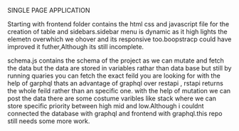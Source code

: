 SINGLE PAGE APPLICATION

Starting with frontend folder contains the html css and javascript file for the creation of table and sidebars.sidebar menu is dynamic as it high lights the elemetn overwhich we ohover and its responsive too.boopstracp could have improved it futher,Although its still incomplete.

schema.js contains the schema of the project as we can mutate and fetch the data but the data are stored in variables rathar than data base but still by running quaries you can fetch the exact feild you are looking for with the help of garphql thats an advantage of graphql over restapi , rstapi returns the whole  feild rather than an specific one.
with the help of mutation we can post the data  there are some costume varibles like stack where we can store specific priority between high mid and low.Although i couldnt connected the database with graphql  and frontend with graphql.this repo still needs some more work.
